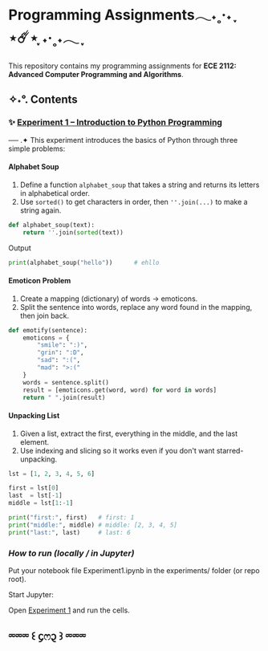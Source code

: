 #  Programming Assignments𓂃˖˳·˖ ִֶָ ⋆☄️⋆ ִֶָ˖·˳˖𓂃 ִֶָ 
This repository contains my programming assignments for **ECE 2112: Advanced Computer Programming and Algorithms**.

## ✧˖°. Contents

### ✨ [Experiment 1 – Introduction to Python Programming](EXPERIMENT1.ipynb) 
── .✦ This experiment introduces the basics of Python through three simple problems:
 
#### Alphabet Soup
1. Define a function `alphabet_soup` that takes a string and returns its letters in alphabetical order.  
2. Use `sorted()` to get characters in order, then `''.join(...)` to make a string again.

```python
def alphabet_soup(text):  
    return ''.join(sorted(text))  
 ```
 
Output
```python
print(alphabet_soup("hello"))      # ehllo
 ```
#### Emoticon Problem

1. Create a mapping (dictionary) of words → emoticons.
2. Split the sentence into words, replace any word found in the mapping, then join back.

```python
def emotify(sentence):
    emoticons = {
        "smile": ":)",
        "grin": ":D",
        "sad": ":(",
        "mad": ">:("
    }
    words = sentence.split()
    result = [emoticons.get(word, word) for word in words]
    return " ".join(result)
 ```
#### Unpacking List

1. Given a list, extract the first, everything in the middle, and the last element.
2. Use indexing and slicing so it works even if you don't want starred-unpacking.
```python
lst = [1, 2, 3, 4, 5, 6]

first = lst[0]
last  = lst[-1]
middle = lst[1:-1]

print("first:", first)   # first: 1
print("middle:", middle) # middle: [2, 3, 4, 5]
print("last:", last)     # last: 6
 ```
### *How to run (locally / in Jupyter)*

Put your notebook file Experiment1.ipynb in the experiments/ folder (or repo root).

Start Jupyter:

Open  [Experiment 1](EXPERIMENT1.ipynb) and run the cells.

## ⏔⏔⏔ ꒰ ᧔ෆ᧓ ꒱ ⏔⏔⏔


